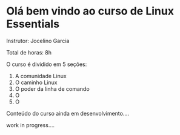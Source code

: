 # Olá bem vindo ao curso de Linux Essentials

Instrutor: Jocelino Garcia

Total de horas: 8h

O curso é dividido em 5 seções:

1. A comunidade Linux
2. O caminho Linux
3. O poder da linha de comando
4. O
5. O


Conteúdo do curso ainda em desenvolvimento....

work in progress....
